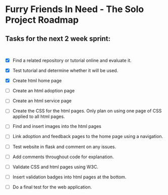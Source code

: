 # Furry Friends In Need - The Solo Project Roadmap

## Tasks for the next 2 week sprint:
<br/>

- [x] Find a related repository or tutorial online and evaluate it. 

- [x] Test tutorial and determine whether it will be used.

- [x] Create html home page
 
- [ ] Create an html adoption page

- [ ] Create an html service page

- [ ] Create the CSS for the html pages. Only plan on using one page of CSS applied to all html pages.

- [ ] Find and insert images into the html pages

- [ ] Link adoption and feedback pages to the home page using a navigation.

- [ ] Test website in flask and comment on any issues.

- [ ] Add comments throughout code for explanation.

- [ ] Validate CSS and html pages using W3C.

- [ ] Insert validation badges into html pages at the bottom.

- [ ] Do a final test for the web application.
